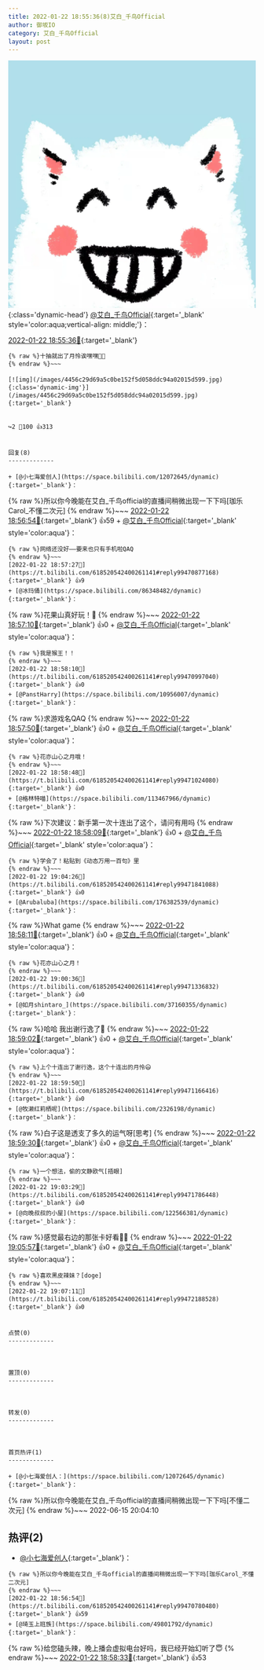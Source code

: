 ```yaml
---
title: 2022-01-22 18:55:36(8)艾白_千鸟Official
author: 御坂IO
category: 艾白_千鸟Official
layout: post
---
```


![img](/images/9ae8b9445fd0665cc014d9080156a45271be73c6.jpg){:class='dynamic-head'}
[@艾白_千鸟Official](https://space.bilibili.com/334537711/dynamic){:target='_blank' style='color:aqua;vertical-align: middle;'}：

[2022-01-22 18:55:36🔗](https://t.bilibili.com/618520542400261141){:target='_blank'}

~~~
{% raw %}十抽就出了月怜诶嘿嘿🤤🤤
{% endraw %}~~~

[![img](/images/4456c29d69a5c0be152f5d058ddc94a02015d599.jpg){:class='dynamic-img'}](/images/4456c29d69a5c0be152f5d058ddc94a02015d599.jpg){:target='_blank'}


↪️2 💬100 👍313


回复(8)
-------------

+ [@小七海爱创人](https://space.bilibili.com/12072645/dynamic){:target='_blank'}：
~~~
{% raw %}所以你今晚能在艾白_千鸟official的直播间稍微出现一下下吗[珈乐Carol_不懂二次元]
{% endraw %}~~~
[2022-01-22 18:56:54🔗](https://t.bilibili.com/618520542400261141#reply99470780480){:target='_blank'} 👍59
    + [@艾白_千鸟Official](https://space.bilibili.com/334537711/dynamic){:target='_blank' style='color:aqua'}：
~~~
{% raw %}网络还没好——要来也只有手机啦QAQ
{% endraw %}~~~
[2022-01-22 18:57:27🔗](https://t.bilibili.com/618520542400261141#reply99470877168){:target='_blank'} 👍9
+ [@冰玛俑](https://space.bilibili.com/86348482/dynamic){:target='_blank'}：
~~~
{% raw %}花果山真好玩！🤪
{% endraw %}~~~
[2022-01-22 18:57:10🔗](https://t.bilibili.com/618520542400261141#reply99470863728){:target='_blank'} 👍0
    + [@艾白_千鸟Official](https://space.bilibili.com/334537711/dynamic){:target='_blank' style='color:aqua'}：
~~~
{% raw %}我是猴王！！
{% endraw %}~~~
[2022-01-22 18:58:10🔗](https://t.bilibili.com/618520542400261141#reply99470997040){:target='_blank'} 👍0
+ [@PanstHarry](https://space.bilibili.com/10956007/dynamic){:target='_blank'}：
~~~
{% raw %}求游戏名QAQ
{% endraw %}~~~
[2022-01-22 18:57:50🔗](https://t.bilibili.com/618520542400261141#reply99470922928){:target='_blank'} 👍0
    + [@艾白_千鸟Official](https://space.bilibili.com/334537711/dynamic){:target='_blank' style='color:aqua'}：
~~~
{% raw %}花亦山心之月哦！
{% endraw %}~~~
[2022-01-22 18:58:48🔗](https://t.bilibili.com/618520542400261141#reply99471024080){:target='_blank'} 👍0
+ [@格林特喵](https://space.bilibili.com/113467966/dynamic){:target='_blank'}：
~~~
{% raw %}下次建议：新手第一次十连出了这个，请问有用吗
{% endraw %}~~~
[2022-01-22 18:58:09🔗](https://t.bilibili.com/618520542400261141#reply99470936192){:target='_blank'} 👍0
    + [@艾白_千鸟Official](https://space.bilibili.com/334537711/dynamic){:target='_blank' style='color:aqua'}：
~~~
{% raw %}学会了！粘贴到《动态万用一百句》里
{% endraw %}~~~
[2022-01-22 19:04:26🔗](https://t.bilibili.com/618520542400261141#reply99471841088){:target='_blank'} 👍0
+ [@Arubaluba](https://space.bilibili.com/176382539/dynamic){:target='_blank'}：
~~~
{% raw %}What game
{% endraw %}~~~
[2022-01-22 18:58:11🔗](https://t.bilibili.com/618520542400261141#reply99470937008){:target='_blank'} 👍0
    + [@艾白_千鸟Official](https://space.bilibili.com/334537711/dynamic){:target='_blank' style='color:aqua'}：
~~~
{% raw %}花亦山心之月！
{% endraw %}~~~
[2022-01-22 19:00:36🔗](https://t.bilibili.com/618520542400261141#reply99471336832){:target='_blank'} 👍0
+ [@如月shintaro_](https://space.bilibili.com/37160355/dynamic){:target='_blank'}：
~~~
{% raw %}哈哈 我出谢行逸了🤤
{% endraw %}~~~
[2022-01-22 18:59:02🔗](https://t.bilibili.com/618520542400261141#reply99471109152){:target='_blank'} 👍0
    + [@艾白_千鸟Official](https://space.bilibili.com/334537711/dynamic){:target='_blank' style='color:aqua'}：
~~~
{% raw %}上个十连出了谢行逸，这个十连出的月怜😃
{% endraw %}~~~
[2022-01-22 18:59:50🔗](https://t.bilibili.com/618520542400261141#reply99471166416){:target='_blank'} 👍0
+ [@牧濑红莉栖呢](https://space.bilibili.com/2326198/dynamic){:target='_blank'}：
~~~
{% raw %}白子这是透支了多久的运气呀[思考]
{% endraw %}~~~
[2022-01-22 18:59:30🔗](https://t.bilibili.com/618520542400261141#reply99471151664){:target='_blank'} 👍0
    + [@艾白_千鸟Official](https://space.bilibili.com/334537711/dynamic){:target='_blank' style='color:aqua'}：
~~~
{% raw %}一个想法，偷的文静欧气[捂眼]
{% endraw %}~~~
[2022-01-22 19:03:29🔗](https://t.bilibili.com/618520542400261141#reply99471786448){:target='_blank'} 👍0
+ [@向晚叔叔的小屋](https://space.bilibili.com/122566381/dynamic){:target='_blank'}：
~~~
{% raw %}感觉最右边的那张卡好看🤤🤤
{% endraw %}~~~
[2022-01-22 19:05:57🔗](https://t.bilibili.com/618520542400261141#reply99471905472){:target='_blank'} 👍0
    + [@艾白_千鸟Official](https://space.bilibili.com/334537711/dynamic){:target='_blank' style='color:aqua'}：
~~~
{% raw %}喜欢黑皮辣妹？[doge]
{% endraw %}~~~
[2022-01-22 19:07:11🔗](https://t.bilibili.com/618520542400261141#reply99472188528){:target='_blank'} 👍0


点赞(0)
-------------



置顶(0)
-------------



转发(0)
-------------



首页热评(1)
-------------

+ [@小七海爱创人：](https://space.bilibili.com/12072645/dynamic){:target='_blank'}：
~~~
{% raw %}所以你今晚能在艾白_千鸟official的直播间稍微出现一下下吗[不懂二次元]
{% endraw %}~~~
2022-06-15 20:04:10


热评(2)
-------------

+ [@小七海爱创人](https://space.bilibili.com/12072645/dynamic){:target='_blank'}：
~~~
{% raw %}所以你今晚能在艾白_千鸟official的直播间稍微出现一下下吗[珈乐Carol_不懂二次元]
{% endraw %}~~~
[2022-01-22 18:56:54🔗](https://t.bilibili.com/618520542400261141#reply99470780480){:target='_blank'} 👍59
+ [@琦玉上班族](https://space.bilibili.com/49801792/dynamic){:target='_blank'}：
~~~
{% raw %}给您磕头辣，晚上播会虚拟电台好吗，我已经开始幻听了😇
{% endraw %}~~~
[2022-01-22 18:58:33🔗](https://t.bilibili.com/618520542400261141#reply99471086992){:target='_blank'} 👍53


